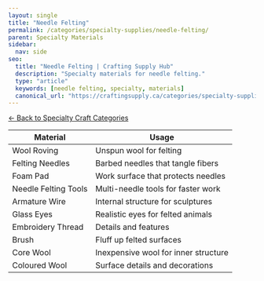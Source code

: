 ```yaml
---
layout: single
title: "Needle Felting"
permalink: /categories/specialty-supplies/needle-felting/
parent: Specialty Materials
sidebar:
  nav: side
seo:
  title: "Needle Felting | Crafting Supply Hub"
  description: "Specialty materials for needle felting."
  type: "article"
  keywords: [needle felting, specialty, materials]
  canonical_url: "https://craftingsupply.ca/categories/specialty-supplies/needle-felting/"
---
```

[← Back to Specialty Craft Categories](/categories/specialty-supplies/)

| Material | Usage |
|----------|-------|
| Wool Roving | Unspun wool for felting |
| Felting Needles | Barbed needles that tangle fibers |
| Foam Pad | Work surface that protects needles |
| Needle Felting Tools | Multi-needle tools for faster work |
| Armature Wire | Internal structure for sculptures |
| Glass Eyes | Realistic eyes for felted animals |
| Embroidery Thread | Details and features |
| Brush | Fluff up felted surfaces |
| Core Wool | Inexpensive wool for inner structure |
| Coloured Wool | Surface details and decorations |
